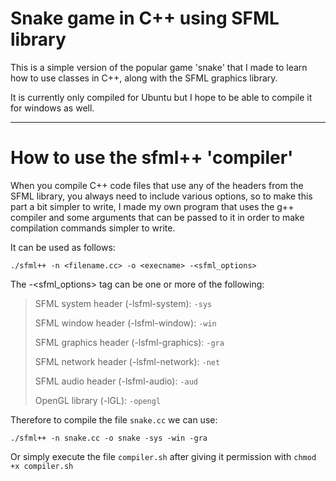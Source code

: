 # Snake game in C++ using SFML library

This is a simple version of the popular game 'snake' that I 
made to learn how to use classes in C++, along with the SFML graphics library.

It is currently only compiled for Ubuntu but I hope to be able to 
compile it for windows as well.

---

# How to use the sfml++ 'compiler'
When you compile C++ code files that use any of the headers from the
SFML library, you always need to include various options, so to make this part
a bit simpler to write, I made my own program that uses the g++ compiler
and some arguments that can be passed to it in order to make compilation commands simpler to write.

It can be used as follows:

`./sfml++ -n <filename.cc> -o <execname> -<sfml_options>`

The -<sfml_options> tag can be one or more of the following:
> 
> SFML system header (-lsfml-system): `-sys`
> 
> SFML window header (-lsfml-window): `-win`
> 
> SFML graphics header (-lsfml-graphics): `-gra`
> 
> SFML network header (-lsfml-network): `-net`
> 
> SFML audio header (-lsfml-audio): `-aud`
> 
> OpenGL library (-lGL): `-opengl`

  

Therefore to compile the file `snake.cc` we can use:

`./sfml++ -n snake.cc -o snake -sys -win -gra`


Or simply execute the file `compiler.sh` after giving it permission with `chmod +x compiler.sh`

